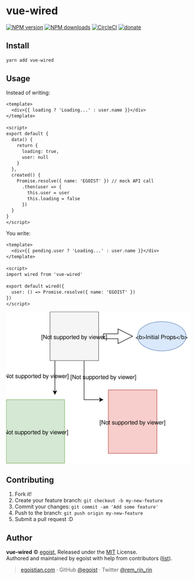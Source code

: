# vue-wired

[![NPM version](https://img.shields.io/npm/v/vue-wired.svg?style=flat)](https://npmjs.com/package/vue-wired) [![NPM downloads](https://img.shields.io/npm/dm/vue-wired.svg?style=flat)](https://npmjs.com/package/vue-wired) [![CircleCI](https://circleci.com/gh/egoist/vue-wired/tree/master.svg?style=shield)](https://circleci.com/gh/egoist/vue-wired/tree/master)  [![donate](https://img.shields.io/badge/$-donate-ff69b4.svg?maxAge=2592000&style=flat)](https://github.com/egoist/donate)

## Install

```bash
yarn add vue-wired
```

## Usage

Instead of writing:

```vue
<template>
  <div>{{ loading ? 'Loading...' : user.name }}</div>
</template>

<script>
export default {
  data() {
    return {
      loading: true,
      user: null
    }
  },
  created() {
    Promise.resolve({ name: 'EGOIST' }) // mock API call
      .then(user => {
        this.user = user
        this.loading = false
      })
  }
}
</script>
```

You write:

```vue
<template>
  <div>{{ pending.user ? 'Loading...' : user.name }}</div>
</template>

<script>
import wired from 'vue-wired'

export default wired({
  user: () => Promise.resolve({ name: 'EGOIST' })
})
</script>
```

<img src="./media/wired.svg" width="500" alt="gram" />

## Contributing

1. Fork it!
2. Create your feature branch: `git checkout -b my-new-feature`
3. Commit your changes: `git commit -am 'Add some feature'`
4. Push to the branch: `git push origin my-new-feature`
5. Submit a pull request :D


## Author

**vue-wired** © [egoist](https://github.com/egoist), Released under the [MIT](./LICENSE) License.<br>
Authored and maintained by egoist with help from contributors ([list](https://github.com/egoist/vue-wired/contributors)).

> [egoistian.com](https://egoistian.com) · GitHub [@egoist](https://github.com/egoist) · Twitter [@rem_rin_rin](https://twitter.com/rem_rin_rin)
